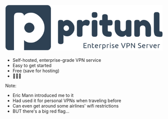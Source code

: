 #### [![Pritunl](resources/pritunl.png)](https://pritunl.com/)

* <!-- .element: class="fragment" --> Self-hosted, enterprise-grade VPN service
* <!-- .element: class="fragment" --> Easy to get started
* <!-- .element: class="fragment" --> Free (save for hosting)
* <!-- .element: class="fragment" --> 🚩🚩🚩

Note:

* Eric Mann introduced me to it
* Had used it for personal VPNs when traveling before
* Can even get around some airlines' wifi restrictions
* BUT there's a big red flag...
